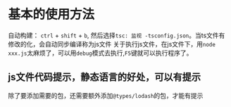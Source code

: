 # 基本的使用方法
自动构建： `ctrl` + `shift` + `b`, 然后选择`tsc: 监视 -tsconfig.json`。当ts文件有修改的化，会自动同步编译称为js文件
关于执行js文件，在js文件下，用`node xxx.js`太麻烦了，可以用`debug`模式去执行,`F5`键就可以执行程序了。

## js文件代码提示，静态语言的好处，可以有提示
除了要添加需要的包，还需要额外添加`@types/lodash`的包，才能有提示
